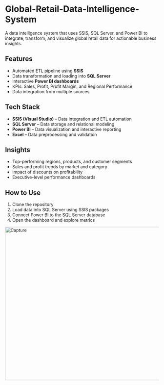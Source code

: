 # Global-Retail-Data-Intelligence-System
A data intelligence system that uses SSIS, SQL Server, and Power BI to integrate, transform, and visualize global retail data for actionable business insights.

## Features
- Automated ETL pipeline using **SSIS**  
- Data transformation and loading into **SQL Server**  
- Interactive **Power BI dashboards**  
- KPIs: Sales, Profit, Profit Margin, and Regional Performance  
- Data integration from multiple sources

## Tech Stack
- **SSIS (Visual Studio)** – Data integration and ETL automation  
- **SQL Server** – Data storage and relational modeling  
- **Power BI** – Data visualization and interactive reporting  
- **Excel** – Data preprocessing and validation

## Insights
- Top-performing regions, products, and customer segments  
- Sales and profit trends by market and category  
- Impact of discounts on profitability  
- Executive-level performance dashboards

## How to Use
1. Clone the repository  
2. Load data into SQL Server using SSIS packages  
3. Connect Power BI to the SQL Server database  
4. Open the dashboard and explore metrics

 <img width="890" height="500" alt="Capture" src="https://github.com/user-attachments/assets/32798939-e77b-409a-ab64-86062761a68b" />
